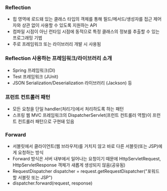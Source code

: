 ### Reflection
- 힙 영역에 로드돼 있는 클래스 타입의 객체를 통해 필드/메서드/생성자를 접근 제어자와 상관 없이 사용할 수 있도록 지원하는 API
- 컴파일 시점이 아닌 런타임 시점에 동적으로 특정 클래스의 정보를 추출할 수 있는 프로그래밍 기법
- 주로 프레임워크 또는 라이브러리 개발 시 사용됨

### Reflection 사용하는 프레임워크/라이브러리 소개
- Spring 프레임워크(DI)
- Test 프레임워크 (JUnit)
- JSON Serialization/Deserialization 라이브러리 (Jackson) 등

### 프런트 컨트롤러 패턴
- 모든 요청을 단일 handler(처리기)에서 처리하도록 하는 패턴
- 스프링 웹 MVC 프레임워크의 DispatcherServlet(프런트 컨트롤러 역할)이 프런트 컨트롤러 패턴으로 구현돼 있음

### Forward
- 서블릿에서 클라이언트(웹 브라우저)를 거치지 않고 바로 다른 서블릿(또는 JSP)에게 요청하는 방식
- Forward 방식은 서버 내부에서 일어나는 요청이기 때문에 HttpServletRequest, HttpServletResponse 객체가 새롭게 생성되지 않음(공유됨)
- RequestDispatcher dispatcher = request.getRequestDispatcher("포워드할 서블릿 또는 JSP")
- dispatcher.forward(request, response)
